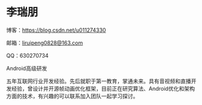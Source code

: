 # 李瑞朋

博客：https://blog.csdn.net/u011274330

邮箱：liruipeng0828@163.com

QQ：630270734

Android高级研发

五年互联网行业开发经验。先后就职于第一教育，掌通未来。具有音视频和直播开发经验，曾设计并开源帧动画优化框架，目前正在研究算法、Android优化和架构方面的技术，有兴趣的可以联系加入团队一起学习探讨。